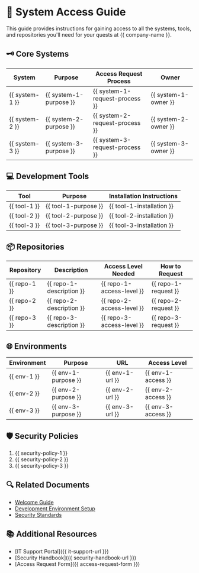 <!--  
📝 Usage:  
- Replace all {{placeholders}} with your organization's content
- Update links and remove unnecessary sections
- Customize as needed 

Happy documenting! 🚀  
-->

# 🔐 System Access Guide

This guide provides instructions for gaining access to all the systems, tools, and repositories you'll need for your quests at {{ company-name }}.

## 🗝️ Core Systems

| System | Purpose | Access Request Process | Owner |
|--------|---------|------------------------|-------|
| {{ system-1 }} | {{ system-1-purpose }} | {{ system-1-request-process }} | {{ system-1-owner }} |
| {{ system-2 }} | {{ system-2-purpose }} | {{ system-2-request-process }} | {{ system-2-owner }} |
| {{ system-3 }} | {{ system-3-purpose }} | {{ system-3-request-process }} | {{ system-3-owner }} |

## 💻 Development Tools

| Tool | Purpose | Installation Instructions | 
|------|---------|---------------------------|
| {{ tool-1 }} | {{ tool-1-purpose }} | {{ tool-1-installation }} | 
| {{ tool-2 }} | {{ tool-2-purpose }} | {{ tool-2-installation }} |
| {{ tool-3 }} | {{ tool-3-purpose }} | {{ tool-3-installation }} |

## 📦 Repositories

| Repository | Description | Access Level Needed | How to Request |
|------------|-------------|---------------------|----------------|
| {{ repo-1 }} | {{ repo-1-description }} | {{ repo-1-access-level }} | {{ repo-1-request }} |
| {{ repo-2 }} | {{ repo-2-description }} | {{ repo-2-access-level }} | {{ repo-2-request }} |
| {{ repo-3 }} | {{ repo-3-description }} | {{ repo-3-access-level }} | {{ repo-3-request }} |

## 🌐 Environments

| Environment | Purpose | URL | Access Level |
|-------------|---------|-----|-------------|
| {{ env-1 }} | {{ env-1-purpose }} | {{ env-1-url }} | {{ env-1-access }} |
| {{ env-2 }} | {{ env-2-purpose }} | {{ env-2-url }} | {{ env-2-access }} |
| {{ env-3 }} | {{ env-3-purpose }} | {{ env-3-url }} | {{ env-3-access }} |

## 🛡️ Security Policies

1. {{ security-policy-1 }}
2. {{ security-policy-2 }}
3. {{ security-policy-3 }}

## 🔍 Related Documents

- [Welcome Guide](./welcome-guide.md)
- [Development Environment Setup](../environment/setup-guide.md)
- [Security Standards](../security/security-standards.md)

## 📚 Additional Resources

- [IT Support Portal]({{ it-support-url }})
- [Security Handbook]({{ security-handbook-url }})
- [Access Request Form]({{ access-request-form }})
